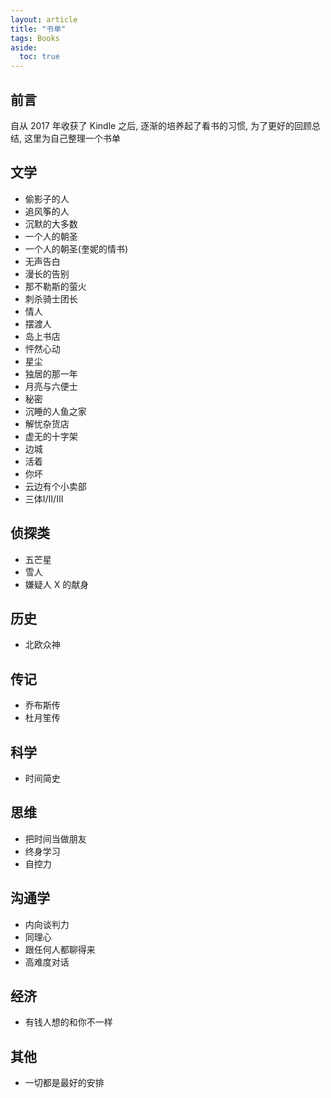 ```yaml
---
layout: article
title: "书单"
tags: Books
aside:
  toc: true
---
```


## 前言
自从 2017 年收获了 Kindle 之后, 逐渐的培养起了看书的习惯, 为了更好的回顾总结, 这里为自己整理一个书单

## 文学
- 偷影子的人
- 追风筝的人
- 沉默的大多数
- 一个人的朝圣
- 一个人的朝圣(奎妮的情书)
- 无声告白
- 漫长的告别
- 那不勒斯的萤火
- 刺杀骑士团长
- 情人
- 摆渡人
- 岛上书店
- 怦然心动
- 星尘
- 独居的那一年
- 月亮与六便士
- 秘密
- 沉睡的人鱼之家
- 解忧杂货店
- 虚无的十字架
- 边城
- 活着
- 你坏
- 云边有个小卖部
- 三体I/II/III

## 侦探类
- 五芒星
- 雪人
- 嫌疑人 X 的献身

## 历史
- 北欧众神

## 传记
- 乔布斯传
- 杜月笙传

## 科学
- 时间简史

## 思维
- 把时间当做朋友
- 终身学习
- 自控力

## 沟通学
- 内向谈判力
- 同理心
- 跟任何人都聊得来
- 高难度对话

## 经济
- 有钱人想的和你不一样

## 其他
- 一切都是最好的安排